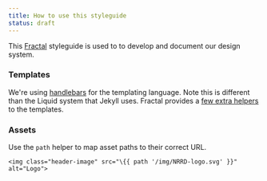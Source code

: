 ```yaml
---
title: How to use this styleguide
status: draft
---
```


This [Fractal](https://fractal.build/) styleguide is used to to develop and document our design system.


### Templates

We're using [handlebars](http://handlebarsjs.com/) for the templating language.
Note this is different than the Liquid system that Jekyll uses. Fractal provides
a [few extra helpers](https://fractal.build/guide/core-concepts/views#using-handlebars)
to the templates.


### Assets

Use the `path` helper to map asset paths to their correct URL.

    <img class="header-image" src="\{{ path '/img/NRRD-logo.svg' }}" alt="Logo">
